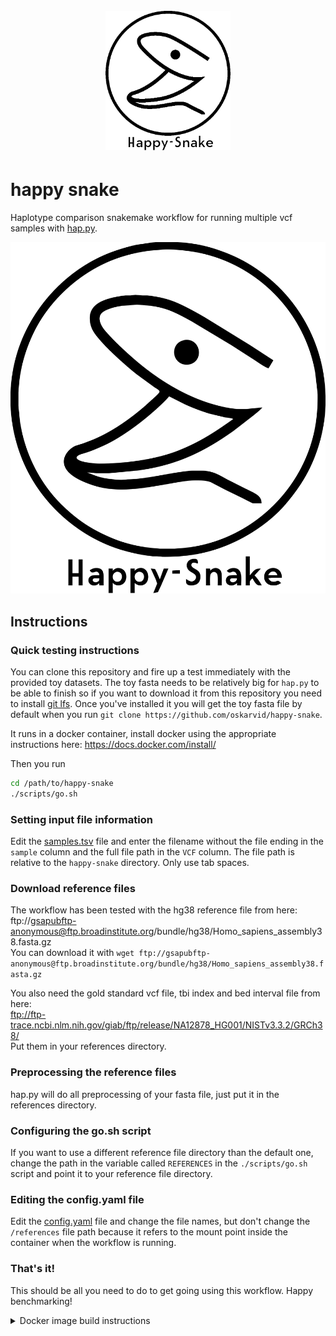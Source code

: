 <h1 align="center">
  <br>
  <a href="https://github.com/oskarvid/happy-snake"><img src="https://github.com/oskarvid/happy-snake/blob/master/.logo.png" alt="happy-snake" width="200"></a>
</h1>

# happy snake
Haplotype comparison snakemake workflow for running multiple vcf samples with [hap.py](https://github.com/Illumina/hap.py/).

![happy-snake dag](./.logo.svg)

## Instructions

### Quick testing instructions
You can clone this repository and fire up a test immediately with the provided toy datasets. The toy fasta needs to be relatively big for `hap.py` to be able to finish so if you want to download it from this repository you need to install [git lfs](https://git-lfs.github.com/). Once you've installed it you will get the toy fasta file by default when you run `git clone https://github.com/oskarvid/happy-snake`. 

It runs in a docker container, install docker using the appropriate instructions here: https://docs.docker.com/install/

Then you run
```bash
cd /path/to/happy-snake
./scripts/go.sh
```

### Setting input file information
Edit the [samples.tsv](https://raw.githubusercontent.com/oskarvid/happy-snake/master/samples.tsv) file and enter the filename without the file ending in the `sample` column and the full file path in the `VCF` column. The file path is relative to the `happy-snake` directory. Only use tab spaces.  

### Download reference files
The workflow has been tested with the hg38 reference file from here: ftp://gsapubftp-anonymous@ftp.broadinstitute.org/bundle/hg38/Homo_sapiens_assembly38.fasta.gz  
You can download it with `wget ftp://gsapubftp-anonymous@ftp.broadinstitute.org/bundle/hg38/Homo_sapiens_assembly38.fasta.gz`  

You also need the gold standard vcf file, tbi index and bed interval file from here:  
ftp://ftp-trace.ncbi.nlm.nih.gov/giab/ftp/release/NA12878_HG001/NISTv3.3.2/GRCh38/  
Put them in your references directory.  

### Preprocessing the reference files
hap.py will do all preprocessing of your fasta file, just put it in the references directory. 

### Configuring the go.sh script
If you want to use a different reference file directory than the default one, change the path in the variable called `REFERENCES` in the `./scripts/go.sh` script and point it to your reference file directory. 

### Editing the config.yaml file
Edit the [config.yaml](https://raw.githubusercontent.com/oskarvid/happy-snake/master/config.yaml) file and change the file names, but don't change the `/references` file path because it refers to the mount point inside the container when the workflow is running.

### That's it!
This should be all you need to do to get going using this workflow. Happy benchmarking!  


<details><summary>Docker image build instructions</summary>
<p>
The docker images was built by manually building the hap.py docker image by cloning the hap.py github repository, and then this manually built hap.py image was used as base image to build the snakemake docker image from the snakemake gitlabs repository. It's a bit hacky but there you go.
</p>
</details>
